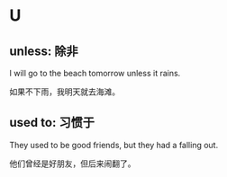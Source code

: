 # U

## unless: 除非

I will go to the beach tomorrow unless it rains.

如果不下雨，我明天就去海滩。

## used to: 习惯于

They used to be good friends, but they had a falling out.

他们曾经是好朋友，但后来闹翻了。